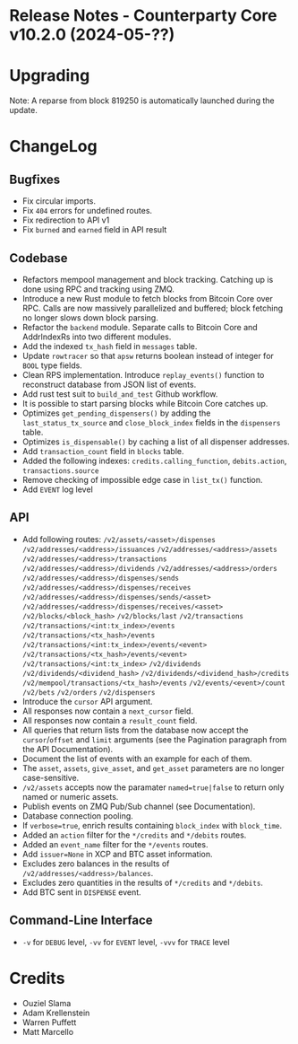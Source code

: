 # Release Notes - Counterparty Core v10.2.0 (2024-05-??)


# Upgrading

Note: A reparse from block 819250 is automatically launched during the update.

# ChangeLog

## Bugfixes
* Fix circular imports.
* Fix `404` errors for undefined routes.
* Fix redirection to API v1
* Fix `burned` and `earned` field in API result

## Codebase
* Refactors mempool management and block tracking. Catching up is done using RPC and tracking using ZMQ.
* Introduce a new Rust module to fetch blocks from Bitcoin Core over RPC. Calls are now massively parallelized and buffered; block fetching no longer slows down block parsing.
* Refactor the `backend` module. Separate calls to Bitcoin Core and AddrIndexRs into two different modules.
* Add the indexed `tx_hash` field in `messages` table.
* Update `rowtracer` so that `apsw` returns boolean instead of integer for `BOOL` type fields.
* Clean RPS implementation. Introduce `replay_events()` function to reconstruct database from JSON list of events. 
* Add rust test suit to `build_and_test` Github workflow.
* It is possible to start parsing blocks while Bitcoin Core catches up.
* Optimizes `get_pending_dispensers()` by adding the `last_status_tx_source` and `close_block_index` fields in the `dispensers` table.
* Optimizes `is_dispensable()` by caching a list of all dispenser addresses.
* Add `transaction_count` field in `blocks` table.
* Added the following indexes: `credits.calling_function`, `debits.action`, `transactions.source`
* Remove checking of impossible edge case in `list_tx()` function.
* Add `EVENT` log level

## API
* Add following routes:
    `/v2/assets/<asset>/dispenses`
    `/v2/addresses/<address>/issuances`
    `/v2/addresses/<address>/assets`
    `/v2/addresses/<address>/transactions`
    `/v2/addresses/<address>/dividends`
    `/v2/addresses/<address>/orders`
    `/v2/addresses/<address>/dispenses/sends`
    `/v2/addresses/<address>/dispenses/receives`
    `/v2/addresses/<address>/dispenses/sends/<asset>`
    `/v2/addresses/<address>/dispenses/receives/<asset>`
    `/v2/blocks/<block_hash>`
    `/v2/blocks/last`
    `/v2/transactions`
    `/v2/transactions/<int:tx_index>/events`
    `/v2/transactions/<tx_hash>/events`
    `/v2/transactions/<int:tx_index>/events/<event>`
    `/v2/transactions/<tx_hash>/events/<event>`
    `/v2/transactions/<int:tx_index>`
    `/v2/dividends`
    `/v2/dividends/<dividend_hash>`
    `/v2/dividends/<dividend_hash>/credits`
    `/v2/mempool/transactions/<tx_hash>/events`
    `/v2/events/<event>/count`
    `/v2/bets`
    `/v2/orders`
    `/v2/dispensers`
* Introduce the `cursor` API argument.
* All responses now contain a `next_cursor` field.
* All responses now contain a `result_count` field.
* All queries that return lists from the database now accept the `cursor`/`offset` and `limit` arguments (see the Pagination paragraph from the API Documentation).
* Document the list of events with an example for each of them.
* The `asset`, `assets`, `give_asset`, and `get_asset` parameters are no longer case-sensitive.
* `/v2/assets` accepts now the paramater `named=true|false` to return only named or numeric assets. 
* Publish events on ZMQ Pub/Sub channel (see Documentation).
* Database connection pooling.
* If `verbose=true`, enrich results containing `block_index` with `block_time`.
* Added an `action` filter for the `*/credits` and `*/debits` routes.
* Added an `event_name` filter for the `*/events` routes.
* Add `issuer=None` in XCP and BTC asset information.
* Excludes zero balances in the results of `/v2/addresses/<address>/balances`.
* Excludes zero quantities in the results of `*/credits` and `*/debits`.
* Add BTC sent in `DISPENSE` event.

## Command-Line Interface
* `-v` for `DEBUG` level, `-vv` for `EVENT` level, `-vvv` for `TRACE` level

# Credits
* Ouziel Slama
* Adam Krellenstein
* Warren Puffett
* Matt Marcello
